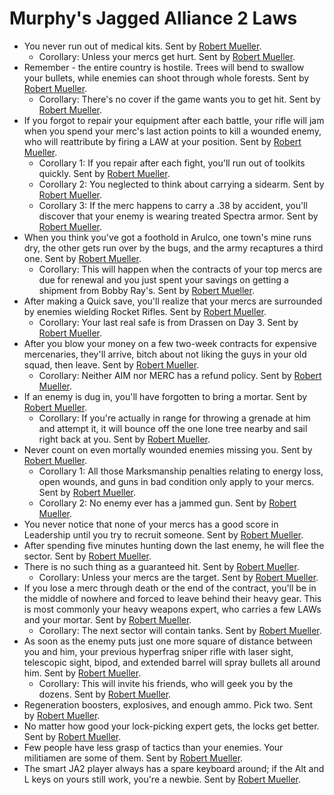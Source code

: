 # Murphy's Jagged Alliance 2 Laws

* You never run out of medical kits. Sent by [Robert Mueller](mailto:gatac@t-online.de).  
  * Corollary: Unless your mercs get hurt. Sent by [Robert Mueller](mailto:gatac@t-online.de).  
* Remember \- the entire country is hostile. Trees will bend to swallow your bullets, while enemies can shoot through whole forests. Sent by [Robert Mueller](mailto:gatac@t-online.de).  
  * Corollary: There's no cover if the game wants you to get hit. Sent by [Robert Mueller](mailto:gatac@t-online.de).  
* If you forgot to repair your equipment after each battle, your rifle will jam when you spend your merc's last action points to kill a wounded enemy, who will reattribute by firing a LAW at your position. Sent by [Robert Mueller](mailto:gatac@t-online.de).  
  * Corollary 1: If you repair after each fight, you'll run out of toolkits quickly. Sent by [Robert Mueller](mailto:gatac@t-online.de).  
  * Corollary 2: You neglected to think about carrying a sidearm. Sent by [Robert Mueller](mailto:gatac@t-online.de).  
  * Corollary 3: If the merc happens to carry a .38 by accident, you'll discover that your enemy is wearing treated Spectra armor. Sent by [Robert Mueller](mailto:gatac@t-online.de).  
* When you think you've got a foothold in Arulco, one town's mine runs dry, the other gets run over by the bugs, and the army recaptures a third one. Sent by [Robert Mueller](mailto:gatac@t-online.de).  
  * Corollary: This will happen when the contracts of your top mercs are due for renewal and you just spent your savings on getting a shipment from Bobby Ray's. Sent by [Robert Mueller](mailto:gatac@t-online.de).  
* After making a Quick save, you'll realize that your mercs are surrounded by enemies wielding Rocket Rifles. Sent by [Robert Mueller](mailto:gatac@t-online.de).  
  * Corollary: Your last real safe is from Drassen on Day 3\. Sent by [Robert Mueller](mailto:gatac@t-online.de).  
* After you blow your money on a few two-week contracts for expensive mercenaries, they'll arrive, bitch about not liking the guys in your old squad, then leave. Sent by [Robert Mueller](mailto:gatac@t-online.de).  
  * Corollary: Neither AIM nor MERC has a refund policy. Sent by [Robert Mueller](mailto:gatac@t-online.de).  
* If an enemy is dug in, you'll have forgotten to bring a mortar. Sent by [Robert Mueller](mailto:gatac@t-online.de).  
  * Corollary: If you're actually in range for throwing a grenade at him and attempt it, it will bounce off the one lone tree nearby and sail right back at you. Sent by [Robert Mueller](mailto:gatac@t-online.de).  
* Never count on even mortally wounded enemies missing you. Sent by [Robert Mueller](mailto:gatac@t-online.de).  
  * Corollary 1: All those Marksmanship penalties relating to energy loss, open wounds, and guns in bad condition only apply to your mercs. Sent by [Robert Mueller](mailto:gatac@t-online.de).  
  * Corollary 2: No enemy ever has a jammed gun. Sent by [Robert Mueller](mailto:gatac@t-online.de).  
* You never notice that none of your mercs has a good score in Leadership until you try to recruit someone. Sent by [Robert Mueller](mailto:gatac@t-online.de).  
* After spending five minutes hunting down the last enemy, he will flee the sector. Sent by [Robert Mueller](mailto:gatac@t-online.de).  
* There is no such thing as a guaranteed hit. Sent by [Robert Mueller](mailto:gatac@t-online.de).  
  * Corollary: Unless your mercs are the target. Sent by [Robert Mueller](mailto:gatac@t-online.de).  
* If you lose a merc through death or the end of the contract, you'll be in the middle of nowhere and forced to leave behind their heavy gear. This is most commonly your heavy weapons expert, who carries a few LAWs and your mortar. Sent by [Robert Mueller](mailto:gatac@t-online.de).  
  * Corollary: The next sector will contain tanks. Sent by [Robert Mueller](mailto:gatac@t-online.de).  
* As soon as the enemy puts just one more square of distance between you and him, your previous hyperfrag sniper rifle with laser sight, telescopic sight, bipod, and extended barrel will spray bullets all around him. Sent by [Robert Mueller](mailto:gatac@t-online.de).  
  * Corollary: This will invite his friends, who will geek you by the dozens. Sent by [Robert Mueller](mailto:gatac@t-online.de).  
* Regeneration boosters, explosives, and enough ammo. Pick two. Sent by [Robert Mueller](mailto:gatac@t-online.de).  
* No matter how good your lock-picking expert gets, the locks get better. Sent by [Robert Mueller](mailto:gatac@t-online.de).  
* Few people have less grasp of tactics than your enemies. Your militiamen are some of them. Sent by [Robert Mueller](mailto:gatac@t-online.de).  
* The smart JA2 player always has a spare keyboard around; if the Alt and L keys on yours still work, you're a newbie. Sent by [Robert Mueller](mailto:gatac@t-online.de).
